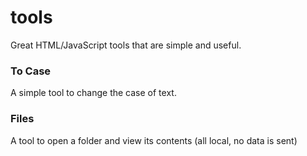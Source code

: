 # tools
Great HTML/JavaScript tools that are simple and useful.

### To Case
A simple tool to change the case of text.

### Files
A tool to open a folder and view its contents (all local, no data is sent)
